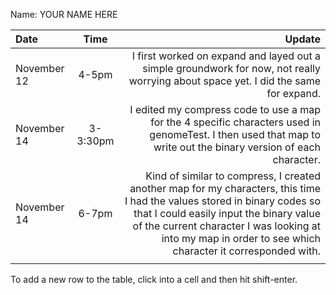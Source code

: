 Name: YOUR NAME HERE

| Date        |   Time   |                                                                                                                                                                                                                                                                            Update |
|:------------|:--------:|----------------------------------------------------------------------------------------------------------------------------------------------------------------------------------------------------------------------------------------------------------------------------------:|
| November 12 |  4-5pm   |                                                                                                                                               I first worked on expand and layed out a simple groundwork for now, not really worrying about space yet. I did the same for expand. |
| November 14 | 3-3:30pm |                                                                                                                  I edited my compress code to use a map for the 4 specific characters used in genomeTest. I then used that map to write out the binary version of each character. |
| November 14 |  6-7pm   | Kind of similar to compress, I created another map for my characters, this time I had the values stored in binary codes so that I could easily input the binary value of the current character I was looking at into my map in order to see which character it corresponded with. |
|             |          |                                                                                                                                                                                                                                                                                   |


To add a new row to the table, click into a cell and then hit shift-enter.